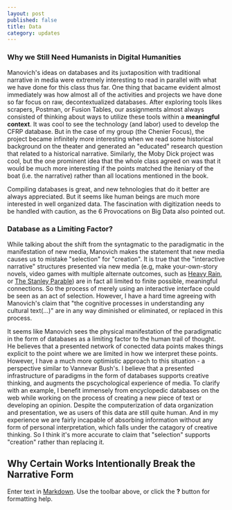 ```yaml
---
layout: post
published: false
title: Data
category: updates
---
```




### Why we Still Need Humanists in Digital Humanities

Manovich's ideas on databases and its juxtaposition with traditional narrative  in media were extremely interesting to read in parallel with what we have done for this class thus far. One thing that bacame evident almost immediately was how almost all of the activities and projects we have done so far focus on raw, decontextualized databases. After exploring tools likes scrapers, Postman, or Fusion Tables, our assignments almost always consisted of thinking about ways to utilize these tools within a **meaningful context**. It was cool to see the technology (and labor) used to develop the CFRP database. But in the case of my group (the Chenier Focus), the project became infinitely more interesting when we read some historical background on the theater and generated an "educated" research question that related to a historical narrative. Similarly, the Moby Dick project was cool, but the one prominent idea that the whole class agreed on was that it would be much more interesting if the points matched the iteniary of the boat (i.e. the narrative) rather than all locations mentioned in the book.

Compiling databases is great, and new tehnologies that do it better are always appreciated. But it seems like human beings are much more interested in well organized data. The fascination with digitization needs to be handled with caution, as the 6 Provocations on Big Data also pointed out. 




### Database as a Limiting Factor?
While talking about the shift from the syntagmatic to the paradigmatic in the manifestation of new media, Manovich  makes the statement that new media causes us to mistake "selection" for "creation". It is true that the "interactive narrative" structures presented via new media (e.g, make your-own-story novels, video games with multiple alternate outcomes, such as [Heavy Rain](http://en.wikipedia.org/wiki/Heavy_Rain), or [The Stanley Parable](http://en.wikipedia.org/wiki/The_Stanley_Parable)) are in fact all limited to finite possible, meaningful connections. So the process of merely using an interactive interface could be seen as an act of selection. However, I have a hard time agreeing with Manovich's claim that "the cognitive processes in understanding any cultural text(...)" are in any way diminished or eliminated, or replaced in this process.

It seems like Manovich sees the physical manifestation of the paradigmatic in the form of databases as a limiting factor to the human trail of thought. He believes that a presented network of conected data points makes things explicit to the point where we are limited in how we interpret these points. However, I have a much more optimistic approach to this situation - a perspective similar to Vannevar Bush's. I believe that a presented infrastructure of paradigms in the form of databases supports creative thinking, and augments the pscychological experience of media. To clarify with an example, I benefit immensely from encyclopedic databases on the web while working on the process of creating a new piece of text or developing an opinion. Despite the computerization of data organization and presentation, we as users of this data are still quite human. And in my experience we are fairly incapable of absorbing information without any form of personal interpretation, which falls under the catagory of creative thinking. So I think it's more accurate to claim that "selection" supports "creation" rather than replacing it.


## Why Certain Works Intentionally Break the Narrative Form


Enter text in [Markdown](http://daringfireball.net/projects/markdown/). Use the toolbar above, or click the **?** button for formatting help.

